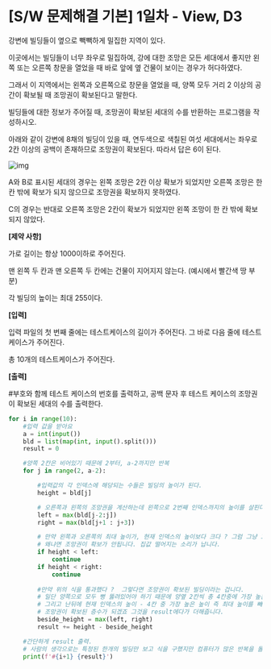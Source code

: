 # [S/W 문제해결 기본] 1일차 - View, D3

강변에 빌딩들이 옆으로 빽빽하게 밀집한 지역이 있다.

이곳에서는 빌딩들이 너무 좌우로 밀집하여, 강에 대한 조망은 모든 세대에서 좋지만 왼쪽 또는 오른쪽 창문을 열었을 때 바로 앞에 옆 건물이 보이는 경우가 허다하였다.

그래서 이 지역에서는 왼쪽과 오른쪽으로 창문을 열었을 때, 양쪽 모두 거리 2 이상의 공간이 확보될 때 조망권이 확보된다고 말한다.

빌딩들에 대한 정보가 주어질 때, 조망권이 확보된 세대의 수를 반환하는 프로그램을 작성하시오.

아래와 같이 강변에 8채의 빌딩이 있을 때, 연두색으로 색칠된 여섯 세대에서는 좌우로 2칸 이상의 공백이 존재하므로 조망권이 확보된다. 따라서 답은 6이 된다.

![img](https://swexpertacademy.com/main/common/fileDownload.do?downloadType=CKEditorImages&fileId=AV2XTsoKDWIBBASl)




A와 B로 표시된 세대의 경우는 왼쪽 조망은 2칸 이상 확보가 되었지만 오른쪽 조망은 한 칸 밖에 확보가 되지 않으므로 조망권을 확보하지 못하였다.

C의 경우는 반대로 오른쪽 조망은 2칸이 확보가 되었지만 왼쪽 조망이 한 칸 밖에 확보되지 않았다.
 
**[제약 사항]**

가로 길이는 항상 1000이하로 주어진다.

맨 왼쪽 두 칸과 맨 오른쪽 두 칸에는 건물이 지어지지 않는다. (예시에서 빨간색 땅 부분)

각 빌딩의 높이는 최대 255이다.
 
**[입력]**

입력 파일의 첫 번째 줄에는 테스트케이스의 길이가 주어진다. 그 바로 다음 줄에 테스트 케이스가 주어진다.

총 10개의 테스트케이스가 주어진다.
 
**[출력]**

\#부호와 함께 테스트 케이스의 번호를 출력하고, 공백 문자 후 테스트 케이스의 조망권이 확보된 세대의 수를 출력한다.



```python
for i in range(10):
    #입력 값을 받아요
    a = int(input())
    bld = list(map(int, input().split()))
    result = 0

    #양쪽 2칸은 비어있기 때문에 2부터, a-2까지만 반복
    for j in range(2, a-2):

        #입력값의 각 인덱스에 해당되는 수들은 빌딩의 높이가 된다.
        height = bld[j]

        # 오른쪽과 왼쪽의 조망권을 계산하는데 왼쪽으로 2번째 인덱스까지의 높이를 살핀다. 둘 중 큰 수가 최대 높이가 된다.
        left = max(bld[j-2:j])
        right = max(bld[j+1 : j+3])

        # 만약 왼쪽과 오른쪽의 최대 높이가, 현재 인덱스의 높이보다 크다 ? 그럼 그냥 그 인덱스는 넘어가요. 
        # 왜냐면 조망권이 확보가 안됩니다. 집값 떨어지는 소리가 납니다.
        if height < left:
            continue
        if height < right:
            continue
        
        #만약 위의 식을 통과했다 ?  그렇다면 조망권이 확보된 빌딩이라는 겁니다.
        # 일단 양쪽으로 모두 뻥 뚫려있어야 하기 때문에 양옆 2칸씩 총 4칸중에 가장 높은 높이를 구해야 겠습니다.
        # 그리고 난뒤에 현재 인덱스의 높이 - 4칸 중 가장 높은 높이 즉 최대 높이를 빼준다면 
        # 조망권이 확보된 층수가 되겠죠 그것을 result에다가 더해줍니다.
        beside_height = max(left, right)
        result += height - beside_height

    #간단하게 result 출력. 
    # 사람의 생각으로는 특정된 한개의 빌딩만 보고 식을 구했지만 컴퓨터가 많은 반복을 돌려줌니다.
    print(f'#{i+1} {result}') 



        

```




